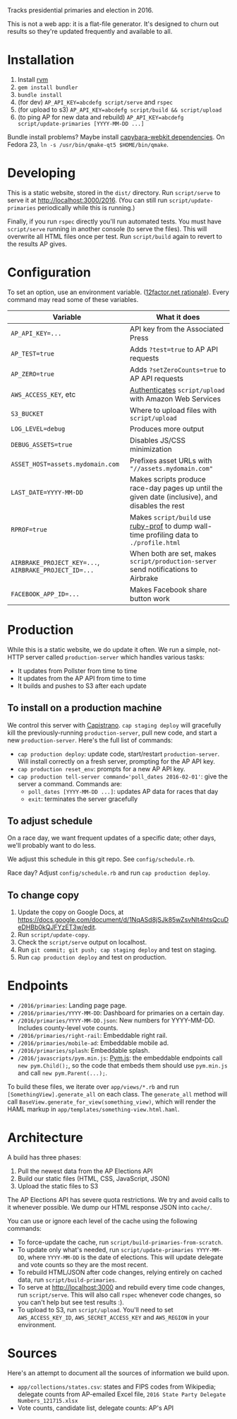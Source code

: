 Tracks presidential primaries and election in 2016.

This is not a web app: it is a flat-file generator. It's designed to churn out
results so they're updated frequently and available to all.

# Installation

1. Install [rvm](http://rvm.io)
2. `gem install bundler`
3. `bundle install`
4. (for dev) `AP_API_KEY=abcdefg script/serve` and `rspec`
5. (for upload to s3) `AP_API_KEY=abcdefg script/build && script/upload`
6. (to ping AP for new data and rebuild) `AP_API_KEY=abcdefg script/update-primaries [YYYY-MM-DD ...]`

Bundle install problems? Maybe install
[capybara-webkit dependencies](https://github.com/thoughtbot/capybara-webkit/wiki/Installing-Qt-and-compiling-capybara-webkit). On Fedora 23, `ln -s /usr/bin/qmake-qt5 $HOME/bin/qmake`.

# Developing

This is a static website, stored in the `dist/` directory. Run `script/serve` to
serve it at [http://localhost:3000/2016](http://localhost:3000/2016). (You can
still run `script/update-primaries` periodically while this is running.)

Finally, if you run `rspec` directly you'll run automated tests. You must
have `script/serve` running in another console (to serve the files). This will
overwrite all HTML files once per test. Run `script/build` again to revert to
the results AP gives.

# Configuration

To set an option, use an environment variable.
([12factor.net rationale](http://12factor.net/config)). Every command may read
some of these variables.

| Variable | What it does |
| -------- | ------------ |
| `AP_API_KEY=...` | API key from the Associated Press |
| `AP_TEST=true` | Adds `?test=true` to AP API requests |
| `AP_ZERO=true` | Adds `?setZeroCounts=true` to AP API requests |
| `AWS_ACCESS_KEY`, etc | [Authenticates](http://docs.aws.amazon.com/AWSEC2/latest/CommandLineReference/set-up-ec2-cli-linux.html) `script/upload` with Amazon Web Services |
| `S3_BUCKET` | Where to upload files with `script/upload` |
| `LOG_LEVEL=debug` | Produces more output |
| `DEBUG_ASSETS=true` | Disables JS/CSS minimization |
| `ASSET_HOST=assets.mydomain.com` | Prefixes asset URLs with `"//assets.mydomain.com"` |
| `LAST_DATE=YYYY-MM-DD` | Makes scripts produce race-day pages up until the given date (inclusive), and disables the rest |
| `RPROF=true` | Makes `script/build` use [ruby-prof](https://github.com/ruby-prof/ruby-prof) to dump wall-time profiling data to `./profile.html` |
| `AIRBRAKE_PROJECT_KEY=...`, `AIRBRAKE_PROJECT_ID=...` | When both are set, makes `script/production-server` send notifications to Airbrake |
| `FACEBOOK_APP_ID=...` | Makes Facebook share button work |

# Production

While this is a static website, we do update it often. We run a simple, not-HTTP
server called `production-server` which handles various tasks:

* It updates from Pollster from time to time
* It updates from the AP API from time to time
* It builds and pushes to S3 after each update

## To install on a production machine

We control this server with [Capistrano](http://capistranorb.com/).
`cap staging deploy` will gracefully kill the previously-running
`production-server`, pull new code, and start a new `production-server`.
Here's the full list of commands:

* `cap production deploy`: update code, start/restart `production-server`. Will
  install correctly on a fresh server, prompting for the AP API key.
* `cap production reset_env`: prompts for a new AP API key.
* `cap production tell-server command='poll_dates 2016-02-01'`: give the server
  a command. Commands are:
  * `poll_dates [YYYY-MM-DD ...]`: updates AP data for races that day
  * `exit`: terminates the server gracefully

## To adjust schedule

On a race day, we want frequent updates of a specific date; other days, we'll
probably want to do less.

We adjust this schedule in this git repo. See `config/schedule.rb`.

Race day? Adjust `config/schedule.rb` and run `cap production deploy`.

## To change copy

1. Update the copy on Google Docs, at
   https://docs.google.com/document/d/1NqASd8jSJk85wZsvNlt4htsQcuDeDHBb0kQJFYzET3w/edit.
2. Run `script/update-copy`.
3. Check the `script/serve` output on localhost.
4. Run `git commit; git push; cap staging deploy` and test on staging.
5. Run `cap production deploy` and test on production.

# Endpoints

* `/2016/primaries`: Landing page page.
* `/2016/primaries/YYYY-MM-DD`: Dashboard for primaries on a certain day.
* `/2016/primaries/YYYY-MM-DD.json`: New numbers for YYYY-MM-DD. Includes
  county-level vote counts.
* `/2016/primaries/right-rail`: Embeddable right rail.
* `/2016/primaries/mobile-ad`: Embeddable mobile ad.
* `/2016/primaries/splash`: Embeddable splash.
* `/2016/javascripts/pym.min.js`: [Pym.js](http://blog.apps.npr.org/pym.js/):
  the embeddable endpoints call `new pym.Child();`, so the code that embeds
  them should use `pym.min.js` and call `new pym.Parent(...);`.

To build these files, we iterate over `app/views/*.rb` and run
`[SomethingView].generate_all` on each class. The `generate_all` method will
call `BaseView.generate_for_view(something_view)`, which will render the HAML
markup in `app/templates/something-view.html.haml`.

# Architecture

A build has three phases:

1. Pull the newest data from the AP Elections API
2. Build our static files (HTML, CSS, JavaScript, JSON)
3. Upload the static files to S3

The AP Elections API has severe quota restrictions. We try and avoid calls to
it whenever possible. We dump our HTML response JSON into `cache/`.

You can use or ignore each level of the cache using the following commands:

* To force-update the cache, run `script/build-primaries-from-scratch`.
* To update only what's needed, run `script/update-primaries YYYY-MM-DD`, where
  `YYYY-MM-DD` is the date of elections. This will update delegate and vote
  counts so they are the most recent.
* To rebuild HTML/JSON after code changes, relying entirely on cached data, run
  `script/build-primaries`.
* To serve at [http://localhost:3000](http://localhost:3000) and rebuild every
  time code changes, run `script/serve`. This will also call `rspec` whenever
  code changes, so you can't help but see test results :).
* To upload to S3, run `script/upload`. You'll need to set `AWS_ACCESS_KEY_ID`,
  `AWS_SECRET_ACCESS_KEY` and `AWS_REGION` in your environment.

# Sources

Here's an attempt to document all the sources of information we build upon.

* `app/collections/states.csv`: states and FIPS codes from Wikipedia; delegate
  counts from AP-emailed Excel file, `2016 State Party Delegate Numbers_121715.xlsx`
* Vote counts, candidate list, delegate counts: AP's API
